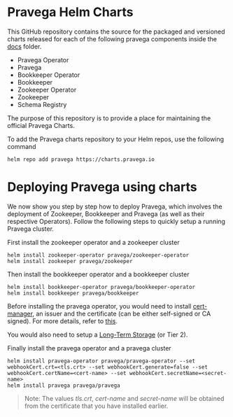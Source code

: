 # Pravega Helm Charts

This GitHub repository contains the source for the packaged and versioned charts released for each of the following pravega components inside the [docs](https://github.com/pravega/charts/tree/master/docs) folder.
- Pravega Operator
- Pravega
- Bookkeeper Operator
- Bookkeeper
- Zookeeper Operator
- Zookeeper
- Schema Registry

The purpose of this repository is to provide a place for maintaining the official Pravega Charts.

To add the Pravega charts repository to your Helm repos, use the following command
```
helm repo add pravega https://charts.pravega.io
```

# Deploying Pravega using charts

We now show you step by step how to deploy Pravega, which involves the deployment of Zookeeper, Bookkeeper and Pravega (as well as their respective Operators).
Follow the following steps to quickly setup a running Pravega cluster.

First install the zookeeper operator and a zookeeper cluster
```
helm install zookeeper-operator pravega/zookeeper-operator
helm install zookeeper pravega/zookeeper
```

Then install the bookkeeper operator and a bookkeeper cluster
```
helm install bookkeeper-operator pravega/bookkeeper-operator
helm install bookkeeper pravega/bookkeeper
```

Before installing the pravega operator, you would need to install [cert-manager](https://cert-manager.io/docs/installation/kubernetes/), an issuer and the certificate (can be either self-signed or CA signed). For more details, refer to [this](https://github.com/pravega/pravega-operator/tree/master/charts/pravega-operator#prerequisites).

You would also need to setup a [Long-Term Storage](https://github.com/pravega/pravega-operator#set-up-tier-2-storage) (or Tier 2).

Finally install the pravega operator and a pravega cluster
```
helm install pravega-operator pravega/pravega-operator --set webhookCert.crt=<tls.crt> --set webhookCert.generate=false --set webhookCert.certName=<cert-name> --set webhookCert.secretName=<secret-name>
helm install pravega pravega/pravega
```
> Note: The values *tls.crt*, *cert-name* and *secret-name* will be obtained from the certificate that you have installed earlier.
